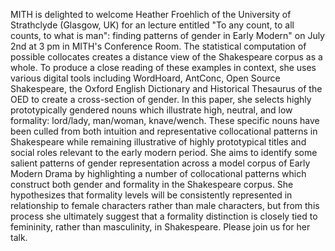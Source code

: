 MITH is delighted to welcome Heather Froehlich of the University of Strathclyde (Glasgow, UK) for an lecture entitled "To any count, to all counts, to what is man": finding patterns of gender in Early Modern" on July 2nd at 3 pm in MITH's Conference Room. The statistical computation of possible collocates creates a distance view of the Shakespeare corpus as a whole. To produce a close reading of these examples in context, she uses various digital tools including WordHoard, AntConc, Open Source Shakespeare, the Oxford English Dictionary and Historical Thesaurus of the OED to create a cross-section of gender. In this paper, she selects highly prototypically gendered nouns which illustrate high, neutral, and low formality: lord/lady, man/woman, knave/wench. These specific nouns have been culled from both intuition and representative collocational patterns in Shakespeare while remaining illustrative of highly prototypical titles and social roles relevant to the early modern period. She aims to identify some salient patterns of gender representation across a model corpus of Early Modern Drama by highlighting a number of collocational patterns which construct both gender and formality in the Shakespeare corpus. She hypothesizes that formality levels will be consistently represented in relationship to female characters rather than male characters, but from this process she ultimately suggest that a formality distinction is closely tied to femininity, rather than masculinity, in Shakespeare. Please join us for her talk.